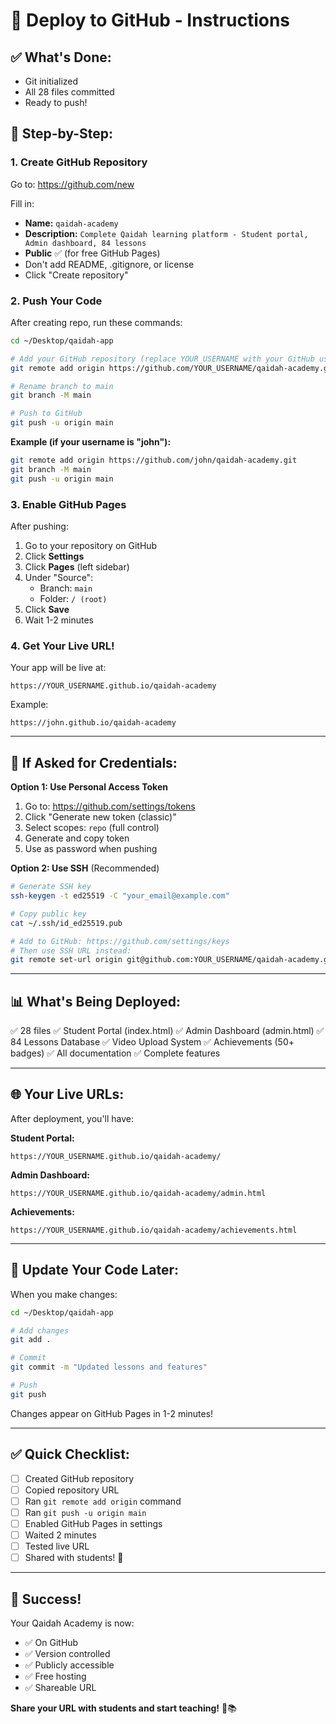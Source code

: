 # 🚀 Deploy to GitHub - Instructions

## ✅ What's Done:
- Git initialized
- All 28 files committed
- Ready to push!

## 📝 Step-by-Step:

### 1. Create GitHub Repository

Go to: https://github.com/new

Fill in:
- **Name:** `qaidah-academy`
- **Description:** `Complete Qaidah learning platform - Student portal, Admin dashboard, 84 lessons`
- **Public** ✅ (for free GitHub Pages)
- Don't add README, .gitignore, or license
- Click "Create repository"

### 2. Push Your Code

After creating repo, run these commands:

```bash
cd ~/Desktop/qaidah-app

# Add your GitHub repository (replace YOUR_USERNAME with your GitHub username)
git remote add origin https://github.com/YOUR_USERNAME/qaidah-academy.git

# Rename branch to main
git branch -M main

# Push to GitHub
git push -u origin main
```

**Example (if your username is "john"):**
```bash
git remote add origin https://github.com/john/qaidah-academy.git
git branch -M main
git push -u origin main
```

### 3. Enable GitHub Pages

After pushing:

1. Go to your repository on GitHub
2. Click **Settings**
3. Click **Pages** (left sidebar)
4. Under "Source":
   - Branch: `main`
   - Folder: `/ (root)`
5. Click **Save**
6. Wait 1-2 minutes

### 4. Get Your Live URL!

Your app will be live at:
```
https://YOUR_USERNAME.github.io/qaidah-academy
```

Example:
```
https://john.github.io/qaidah-academy
```

---

## 🔑 If Asked for Credentials:

**Option 1: Use Personal Access Token**
1. Go to: https://github.com/settings/tokens
2. Click "Generate new token (classic)"
3. Select scopes: `repo` (full control)
4. Generate and copy token
5. Use as password when pushing

**Option 2: Use SSH** (Recommended)
```bash
# Generate SSH key
ssh-keygen -t ed25519 -C "your_email@example.com"

# Copy public key
cat ~/.ssh/id_ed25519.pub

# Add to GitHub: https://github.com/settings/keys
# Then use SSH URL instead:
git remote set-url origin git@github.com:YOUR_USERNAME/qaidah-academy.git
```

---

## 📊 What's Being Deployed:

✅ 28 files
✅ Student Portal (index.html)
✅ Admin Dashboard (admin.html)
✅ 84 Lessons Database
✅ Video Upload System
✅ Achievements (50+ badges)
✅ All documentation
✅ Complete features

---

## 🌐 Your Live URLs:

After deployment, you'll have:

**Student Portal:**
```
https://YOUR_USERNAME.github.io/qaidah-academy/
```

**Admin Dashboard:**
```
https://YOUR_USERNAME.github.io/qaidah-academy/admin.html
```

**Achievements:**
```
https://YOUR_USERNAME.github.io/qaidah-academy/achievements.html
```

---

## 🔄 Update Your Code Later:

When you make changes:

```bash
cd ~/Desktop/qaidah-app

# Add changes
git add .

# Commit
git commit -m "Updated lessons and features"

# Push
git push
```

Changes appear on GitHub Pages in 1-2 minutes!

---

## ✅ Quick Checklist:

- [ ] Created GitHub repository
- [ ] Copied repository URL
- [ ] Ran `git remote add origin` command
- [ ] Ran `git push -u origin main`
- [ ] Enabled GitHub Pages in settings
- [ ] Waited 2 minutes
- [ ] Tested live URL
- [ ] Shared with students! 🎉

---

## 🎉 Success!

Your Qaidah Academy is now:
- ✅ On GitHub
- ✅ Version controlled
- ✅ Publicly accessible
- ✅ Free hosting
- ✅ Shareable URL

**Share your URL with students and start teaching!** 🕌📚

